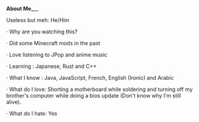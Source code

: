 __________________About Me_____________________

Useless but meh: He/Him

· Why are you watching this?

· Did some Minecraft mods in the past

· Love listening to JPop and anime music

· Learning : Japanese, Rust and C++

· What I know : Java, JavaScript, French, English (Ironic) and Arabic

· What do I love: Shorting a motherboard while soldering and turning off my brother's computer while doing a bios update (Don't know why I'm still alive).

· What do I hate: Yes
